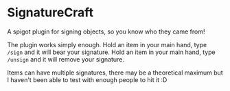# SignatureCraft
A spigot plugin for signing objects, so you know who they came from!

The plugin works simply enough. 
Hold an item in your main hand, type `/sign` and it will bear your signature.
Hold an item in your main hand, type `/unsign` and it will remove your signature.

Items can have multiple signatures, there may be a theoretical maximum but I haven't been able to test with enough people to hit it :D